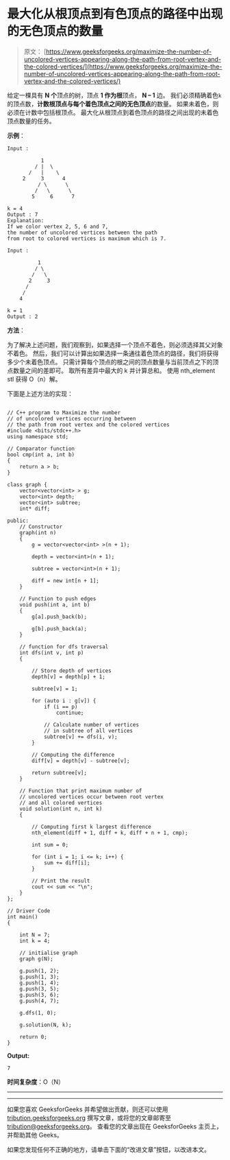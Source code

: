 # 最大化从根顶点到有色顶点的路径中出现的无色顶点的数量

> 原文： [https://www.geeksforgeeks.org/maximize-the-number-of-uncolored-vertices-appearing-along-the-path-from-root-vertex-and-the-colored-vertices/](https://www.geeksforgeeks.org/maximize-the-number-of-uncolored-vertices-appearing-along-the-path-from-root-vertex-and-the-colored-vertices/)

给定一棵具有 **N 个**顶点的树，顶点 **1 作为根**顶点， **N – 1** 边。 我们必须精确着色`k`的顶点数，**计数根顶点与每个着色顶点之间的无色顶点**的数量。 如果未着色，则必须在计数中包括根顶点。 最大化从根顶点到着色顶点的路径之间出现的未着色顶点数量的任务。

**示例**：

```
Input :

           1
         / |  \
       /   |    \
     2     3      4
          / \      \
         /   \      \
        5     6      7

k = 4 
Output : 7
Explanation:
If we color vertex 2, 5, 6 and 7, 
the number of uncolored vertices between the path
from root to colored vertices is maximum which is 7.

Input :

          1
         / \
        /   \
       2     3
      /
     /
    4

k = 1
Output : 2

```

**方法**：

为了解决上述问题，我们观察到，如果选择一个顶点不着色，则必须选择其父对象不着色。 然后，我们可以计算出如果选择一条通往着色顶点的路径，我们将获得多少个未着色顶点。 只需计算每个顶点的根之间的顶点数量与当前顶点之下的顶点数量之间的差即可。 取所有差异中最大的 k 并计算总和。 使用 nth_element stl 获得 O（n）解。

下面是上述方法的实现：

```

// C++ program to Maximize the number 
// of uncolored vertices occurring between 
// the path from root vertex and the colored vertices 
#include <bits/stdc++.h> 
using namespace std; 

// Comparator function 
bool cmp(int a, int b) 
{ 
    return a > b; 
} 

class graph { 
    vector<vector<int> > g; 
    vector<int> depth; 
    vector<int> subtree; 
    int* diff; 

public: 
    // Constructor 
    graph(int n) 
    { 
        g = vector<vector<int> >(n + 1); 

        depth = vector<int>(n + 1); 

        subtree = vector<int>(n + 1); 

        diff = new int[n + 1]; 
    } 

    // Function to push edges 
    void push(int a, int b) 
    { 
        g[a].push_back(b); 

        g[b].push_back(a); 
    } 

    // function for dfs traversal 
    int dfs(int v, int p) 
    { 

        // Store depth of vertices 
        depth[v] = depth[p] + 1; 

        subtree[v] = 1; 

        for (auto i : g[v]) { 
            if (i == p) 
                continue; 

            // Calculate number of vertices 
            // in subtree of all vertices 
            subtree[v] += dfs(i, v); 
        } 

        // Computing the difference 
        diff[v] = depth[v] - subtree[v]; 

        return subtree[v]; 
    } 

    // Function that print maximum number of 
    // uncolored vertices occur between root vertex 
    // and all colored vertices 
    void solution(int n, int k) 
    { 

        // Computing first k largest difference 
        nth_element(diff + 1, diff + k, diff + n + 1, cmp); 

        int sum = 0; 

        for (int i = 1; i <= k; i++) { 
            sum += diff[i]; 
        } 

        // Print the result 
        cout << sum << "\n"; 
    } 
}; 

// Driver Code 
int main() 
{ 

    int N = 7; 
    int k = 4; 

    // initialise graph 
    graph g(N); 

    g.push(1, 2); 
    g.push(1, 3); 
    g.push(1, 4); 
    g.push(3, 5); 
    g.push(3, 6); 
    g.push(4, 7); 

    g.dfs(1, 0); 

    g.solution(N, k); 

    return 0; 
} 

```

**Output:**

```
7

```

**时间复杂度**：O（N）



* * *

* * *

如果您喜欢 GeeksforGeeks 并希望做出贡献，则还可以使用 [tribution.geeksforgeeks.org](https://contribute.geeksforgeeks.org/) 撰写文章，或将您的文章邮寄至 tribution@geeksforgeeks.org。 查看您的文章出现在 GeeksforGeeks 主页上，并帮助其他 Geeks。

如果您发现任何不正确的地方，请单击下面的“改进文章”按钮，以改进本文。